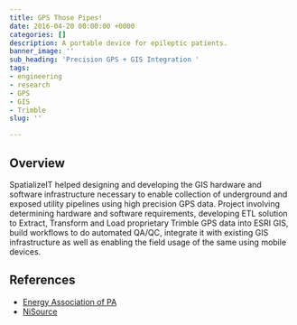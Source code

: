 ```yaml
---
title: GPS Those Pipes!
date: 2016-04-20 00:00:00 +0000
categories: []
description: A portable device for epileptic patients.
banner_image: ''
sub_heading: 'Precision GPS + GIS Integration '
tags:
- engineering
- research
- GPS
- GIS
- Trimble
slug: ''

---
```

## Overview

SpatializeIT helped designing and developing the GIS hardware and software infrastructure necessary to enable collection of underground and exposed utility pipelines using high precision GPS data. Project involving determining hardware and software requirements, developing ETL solution to Extract, Transform and Load proprietary Trimble GPS data into ESRI GIS, build workflows to do automated QA/QC, integrate it with existing GIS infrastructure as well as enabling the field usage of the same using mobile devices.

## References

* [Energy Association of PA](http://www.energypa.org/assets/files/2018/May%2031-June%201/Presentation%20Papers/Joshua%20Bates%20Presentation%20FINAL.pdf "Energy Association of PA")
* [NiSource](https://www.columbiagasohio.com/stay-safe/gps-surveying-program "NiSource")